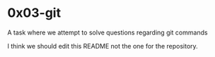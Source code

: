 # 0x03-git

A task where we attempt to solve questions regarding git commands

I think we should edit this README not the one for the repository. 
